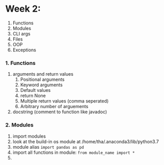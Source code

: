 # Week 2:
1. Functions
2. Modules
3. CLI args
4. Files
5. OOP
6. Exceptions

### 1. Functions
1. arguments and return values
    1. Positional arguments
    2. Keyword arguments
    3. Default values
    4. return None
    5. Multiple return values (comma seperated)
    6. Arbitrary number of arguements
2. docstring (comment to function like javadoc)

### 2. Modules
1. import modules
2. look at the build-in os module at /home/tha/.anaconda3/lib/python3.7
3. module alias `import pandas as pd`
4. import all functions in module: `from module_name import *`
5.  